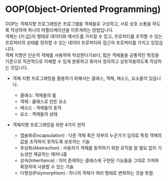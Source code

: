 # OOP(Object-Oriented Programming)

OOP는 객체지향 프로그래밍은 프로그램을 객체들로 구성하고, 서로 상호 소통을 하도록 작성하여 하나의 어플리케이션을 이루게하는 방법입니다.  
객체는 {키:값}의 형태로 데이터와 메서드를 가지질 수 있고, 프로퍼티를 조작할 수 있는 프로퍼티의 상태를 정의할 수 있는 데이터 프로퍼티와 접근자 프로퍼티를 가지고 있었습니다.  
객체 지향은 단순히 객체를 사용하여 작성한다기보다, 많은 객체들을 공통적인 특징을 기준으로 직관적으로 이해할 수 있게 분류하고 묶어서 정의하고 상호작용하도록 작성하는 것입니다.

- 객체 지향 프로그래밍을 활용하기 위해서는 클래스, 객체, 메소드, 요소들이 있습니다.

  - 클래스: 객체들의 틀
  - 객체 : 클래스로 만든 요소
  - 메소드 : 객체들의 동작
  - 요소 : 객체들의 상태

- 객체지향 프로그래밍을 위한 4가지 원칙
  - 캡슐화(Encapsulation) : 다른 객체 혹은 외부의 누군가가 임의로 특정 객체의 값을 조작하지 못하도록 보호하는 기술
  - 추상화(Abstraction) : 사용자가 객체를 동작하기 위한 로직을 알 필요 없이 기능성만 제공하는 매커니즘
  - 상속(Inheritance) : 이미 존재하는 클래스에 구현된 기능들을 그대로 가져와 확장하여 사용할 수 있는 기술
  - 다형성(Polymorphism) : 하나의 객체가 여러 형태로 변화하는 것을 뜻함.
